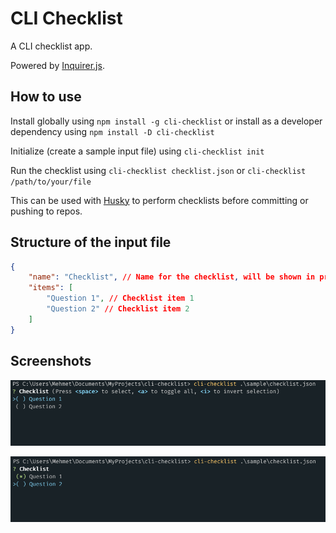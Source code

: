 # CLI Checklist
A CLI checklist app.

Powered by [Inquirer.js](https://www.npmjs.com/package/inquirer).

 ## How to use

Install globally using `npm install -g cli-checklist` or install as a developer dependency using `npm install -D cli-checklist`

Initialize (create a sample input file) using `cli-checklist init`

Run the checklist using `cli-checklist checklist.json` or `cli-checklist /path/to/your/file`

This can be used with [Husky](https://github.com/typicode/husky) to perform checklists before committing or pushing to repos.

## Structure of the input file

```json
{
    "name": "Checklist", // Name for the checklist, will be shown in prompt
    "items": [
        "Question 1", // Checklist item 1
        "Question 2" // Checklist item 2
    ]
}
```

## Screenshots

![](./images/checklist1.png?raw=true)

![](./images/checklist2.png?raw=true)
